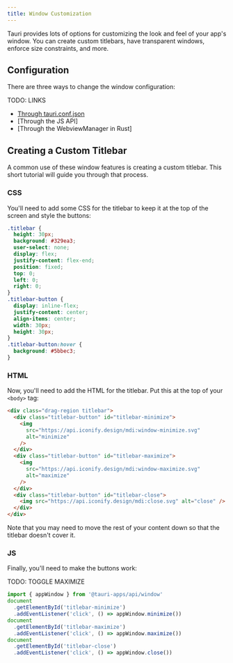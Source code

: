 ```yaml
---
title: Window Customization
---
```


Tauri provides lots of options for customizing the look and feel of your app's window. You can create custom titlebars, have transparent windows, enforce size constraints, and more.

## Configuration

There are three ways to change the window configuration:

TODO: LINKS

- [Through tauri.conf.json](https://tauri.studio/en/docs/api/config/#tauri.windows)
- [Through the JS API]
- [Through the WebviewManager in Rust]

## Creating a Custom Titlebar

A common use of these window features is creating a custom titlebar. This short tutorial will guide you through that process.

### CSS

You'll need to add some CSS for the titlebar to keep it at the top of the screen and style the buttons:

```css
.titlebar {
  height: 30px;
  background: #329ea3;
  user-select: none;
  display: flex;
  justify-content: flex-end;
  position: fixed;
  top: 0;
  left: 0;
  right: 0;
}
.titlebar-button {
  display: inline-flex;
  justify-content: center;
  align-items: center;
  width: 30px;
  height: 30px;
}
.titlebar-button:hover {
  background: #5bbec3;
}
```

### HTML

Now, you'll need to add the HTML for the titlebar. Put this at the top of your `<body>` tag:

```html
<div class="drag-region titlebar">
  <div class="titlebar-button" id="titlebar-minimize">
    <img
      src="https://api.iconify.design/mdi:window-minimize.svg"
      alt="minimize"
    />
  </div>
  <div class="titlebar-button" id="titlebar-maximize">
    <img
      src="https://api.iconify.design/mdi:window-maximize.svg"
      alt="maximize"
    />
  </div>
  <div class="titlebar-button" id="titlebar-close">
    <img src="https://api.iconify.design/mdi:close.svg" alt="close" />
  </div>
</div>
```

Note that you may need to move the rest of your content down so that the titlebar doesn't cover it.

### JS

Finally, you'll need to make the buttons work:

TODO: TOGGLE MAXIMIZE

```js
import { appWindow } from '@tauri-apps/api/window'
document
  .getElementById('titlebar-minimize')
  .addEventListener('click', () => appWindow.minimize())
document
  .getElementById('titlebar-maximize')
  .addEventListener('click', () => appWindow.maximize())
document
  .getElementById('titlebar-close')
  .addEventListener('click', () => appWindow.close())
```
